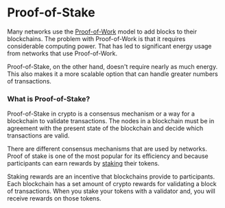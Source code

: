 # Proof-of-Stake

Many networks use the [Proof-of-Work](../../markdowns/Proof\_of\_Work.md) model to add blocks to their blockchains. The problem with Proof-of-Work is that it requires considerable computing power. That has led to significant energy usage from networks that use Proof-of-Work.

Proof-of-Stake, on the other hand, doesn't require nearly as much energy. This also makes it a more scalable option that can handle greater numbers of transactions.

### What is Proof-of-Stake?

Proof-of-Stake in crypto is a consensus mechanism or a way for a blockchain to validate transactions. The nodes in a blockchain must be in agreement with the present state of the blockchain and decide which transactions are valid.

There are different consensus mechanisms that are used by networks. Proof of stake is one of the most popular for its efficiency and because participants can earn rewards by [staking](what\_is\_staking.md) their tokens.

Staking rewards are an incentive that blockchains provide to participants. Each blockchain has a set amount of crypto rewards for validating a block of transactions. When you stake your tokens with a validator and, you will receive rewards on those tokens.
